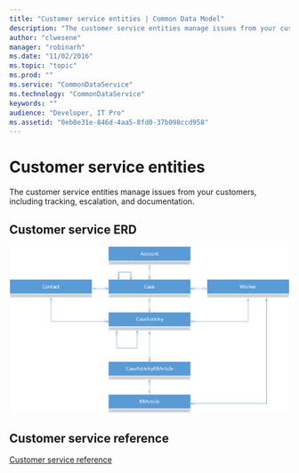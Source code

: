 ```yaml
---
title: "Customer service entities | Common Data Model"
description: "The customer service entities manage issues from your customers, including tracking, escalation, and documentation."
author: "clwesene"
manager: "robinarh"
ms.date: "11/02/2016"
ms.topic: "topic"
ms.prod: ""
ms.service: "CommonDataService"
ms.technology: "CommonDataService"
keywords: ""
audience: "Developer, IT Pro"
ms.assetid: "0eb0e31e-846d-4aa5-8fd0-37b098ccd958"
---
```


# Customer service entities

The customer service entities manage issues from your customers, including tracking, escalation, and documentation.

## Customer service ERD

![Customer Service ERD](media/customer-service.png "Customer Service ERD")

## Customer service reference

[Customer service reference](entity-tables/customer-service.md "Customer Service Reference")
